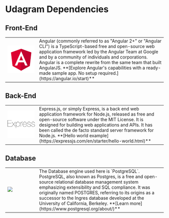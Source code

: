 # Udagram Dependencies

## Front-End

<table style="width: 100%;">
   <tbody>
        <tr>
            <td style="width: 20%;">
                <img style="max-width: 100%;" src="https://raw.githubusercontent.com/github/explore/80688e429a7d4ef2fca1e82350fe8e3517d3494d/topics/angular/angular.png">
            </td>
            <td>
                Angular (commonly referred to as "Angular 2+" or "Angular CLI") is a TypeScript-based free and open-source web application framework led by the Angular Team at Google and by a community of individuals and corporations. Angular is a complete rewrite from the same team that built AngularJS. **[Explore Angular's capabilities with a ready-made sample app. No setup required.](https://angular.io/start)**
            </td>
        </tr>
    </tbody>
</table>


## Back-End

<table style="width: 100%;">
   <tbody>
        <tr>
            <td style="width: 20%;">
                <img style="max-width: 100%;" src="https://raw.githubusercontent.com/github/explore/80688e429a7d4ef2fca1e82350fe8e3517d3494d/topics/express/express.png">
            </td>
            <td>
                Express.js, or simply Express, is a back end web application framework for Node.js, released as free and open-source software under the MIT License. It is designed for building web applications and APIs. It has been called the de facto standard server framework for Node.js. **[Hello world example](https://expressjs.com/en/starter/hello-world.html)**
            </td>
        </tr>
    </tbody>
</table>

## Database

<table style="width: 100%;">
   <tbody>
        <tr>
            <td style="width: 20%;">
                <img style="max-width: 100%;" src="https://www.postgresql.org/media/img/about/press/elephant.png">
            </td>
            <td>
                The Database engine used here is `PostgreSQL`. PostgreSQL, also known as Postgres, is a free and open-source relational database management system emphasizing extensibility and SQL compliance. It was originally named POSTGRES, referring to its origins as a successor to the Ingres database developed at the University of California, Berkeley. **[Learn more](https://www.postgresql.org/about/)**
            </td>
        </tr>
    </tbody>
</table>

